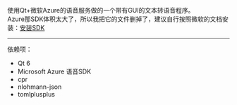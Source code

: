 使用Qt+微软Azure的语音服务做的一个带有GUI的文本转语音程序。  
Azure那SDK体积太大了，所以我把它的文件删掉了，建议自行按照微软的文档安装：[安装SDK](https://learn.microsoft.com/zh-cn/azure/ai-services/speech-service/quickstarts/setup-platform?pivots=programming-language-cpp&tabs=windows%2Cubuntu%2Cdotnetcli%2Cdotnet%2Cjre%2Cmaven%2Cnodejs%2Cmac%2Cpypi)  

---

依赖项：
- Qt 6
- Microsoft Azure 语音SDK
- cpr
- nlohmann-json
- tomlplusplus